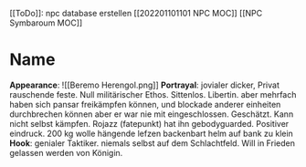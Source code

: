 [[ToDo]]: npc database erstellen
[[202201101101 NPC MOC]]
[[NPC Symbaroum MOC]]

# Name
**Appearance**: ![[Beremo Herengol.png]]
**Portrayal**: jovialer dicker, Privat rauschende feste. Null militärischer Ethos. Sittenlos. Libertin. aber mehrfach haben sich pansar freikämpfen können, und blockade anderer einheiten durchbrechen können aber er war nie mit eingeschlossen. Geschätzt. Kann nicht selbst kämpfen. Rojazz (fatepunkt) hat ihn gebodyguarded. Positiver eindruck. 200 kg wolle hängende lefzen backenbart helm auf bank zu klein
**Hook**: genialer Taktiker. niemals selbst auf dem Schlachtfeld. Will in Frieden gelassen werden von Königin. 

